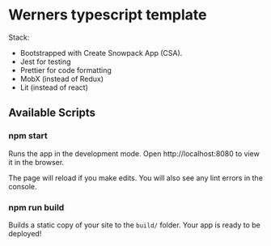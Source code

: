 # Werners typescript template

Stack:

-   Bootstrapped with Create Snowpack App (CSA).
-   Jest for testing
-   Prettier for code formatting
-   MobX (instead of Redux)
-   Lit (instead of react)

## Available Scripts

### npm start

Runs the app in the development mode.
Open http://localhost:8080 to view it in the browser.

The page will reload if you make edits.
You will also see any lint errors in the console.

### npm run build

Builds a static copy of your site to the `build/` folder.
Your app is ready to be deployed!
